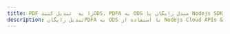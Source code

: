 ---title: PDF را به  تبدیل کنیدODS، PDFA به ODS مبدل رایگان یا Nodejs SDKdescription: تبدیل رایگانPDFA به ODS با استفاده از Nodejs Cloud APIs & SDK همچنین اسناد PDF را در Cloud ایجاد، ویرایش و رندر کنید.---